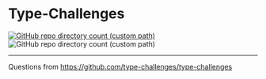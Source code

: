 # Type-Challenges
 
[![GitHub repo directory count (custom path)](https://img.shields.io/github/directory-file-count/type-challenges/type-challenges/questions?label=questions)](https://github.com/type-challenges/type-challenges)
![GitHub repo directory count (custom path)](https://img.shields.io/github/directory-file-count/Shinerising/Type-Challenges-Solutions/solutions?color=green&label=solutions)

---

Questions from https://github.com/type-challenges/type-challenges

